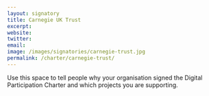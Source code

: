 ```yaml
---
layout: signatory
title: Carnegie UK Trust
excerpt: 
website: 
twitter: 
email: 
image: /images/signatories/carnegie-trust.jpg
permalink: /charter/carnegie-trust/
---
```


Use this space to tell people why your organisation signed the Digital Participation Charter and which projects you are supporting.